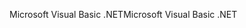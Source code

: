 <span data-ttu-id="866b6-101">Microsoft Visual Basic .NET</span><span class="sxs-lookup"><span data-stu-id="866b6-101">Microsoft Visual Basic .NET</span></span>